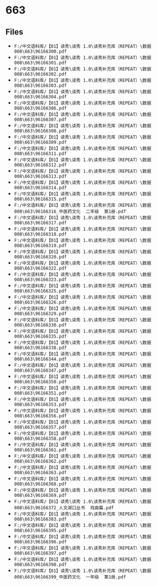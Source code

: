 # 663

## Files

- `F:/中文语料库/【01】读秀\读秀 1.0\读秀补充库（REPEAT）\数据008\663\96166300.pdf`
- `F:/中文语料库/【01】读秀\读秀 1.0\读秀补充库（REPEAT）\数据008\663\96166301.pdf`
- `F:/中文语料库/【01】读秀\读秀 1.0\读秀补充库（REPEAT）\数据008\663\96166302.pdf`
- `F:/中文语料库/【01】读秀\读秀 1.0\读秀补充库（REPEAT）\数据008\663\96166303.pdf`
- `F:/中文语料库/【01】读秀\读秀 1.0\读秀补充库（REPEAT）\数据008\663\96166304.pdf`
- `F:/中文语料库/【01】读秀\读秀 1.0\读秀补充库（REPEAT）\数据008\663\96166306.pdf`
- `F:/中文语料库/【01】读秀\读秀 1.0\读秀补充库（REPEAT）\数据008\663\96166307.pdf`
- `F:/中文语料库/【01】读秀\读秀 1.0\读秀补充库（REPEAT）\数据008\663\96166308.pdf`
- `F:/中文语料库/【01】读秀\读秀 1.0\读秀补充库（REPEAT）\数据008\663\96166309.pdf`
- `F:/中文语料库/【01】读秀\读秀 1.0\读秀补充库（REPEAT）\数据008\663\96166311.pdf`
- `F:/中文语料库/【01】读秀\读秀 1.0\读秀补充库（REPEAT）\数据008\663\96166312.pdf`
- `F:/中文语料库/【01】读秀\读秀 1.0\读秀补充库（REPEAT）\数据008\663\96166313.pdf`
- `F:/中文语料库/【01】读秀\读秀 1.0\读秀补充库（REPEAT）\数据008\663\96166314.pdf`
- `F:/中文语料库/【01】读秀\读秀 1.0\读秀补充库（REPEAT）\数据008\663\96166315.pdf`
- `F:/中文语料库/【01】读秀\读秀 1.0\读秀补充库（REPEAT）\数据008\663\96166316_中医药文化  二年级  第1册.pdf`
- `F:/中文语料库/【01】读秀\读秀 1.0\读秀补充库（REPEAT）\数据008\663\96166317.pdf`
- `F:/中文语料库/【01】读秀\读秀 1.0\读秀补充库（REPEAT）\数据008\663\96166318.pdf`
- `F:/中文语料库/【01】读秀\读秀 1.0\读秀补充库（REPEAT）\数据008\663\96166319.pdf`
- `F:/中文语料库/【01】读秀\读秀 1.0\读秀补充库（REPEAT）\数据008\663\96166320.pdf`
- `F:/中文语料库/【01】读秀\读秀 1.0\读秀补充库（REPEAT）\数据008\663\96166322.pdf`
- `F:/中文语料库/【01】读秀\读秀 1.0\读秀补充库（REPEAT）\数据008\663\96166323.pdf`
- `F:/中文语料库/【01】读秀\读秀 1.0\读秀补充库（REPEAT）\数据008\663\96166325.pdf`
- `F:/中文语料库/【01】读秀\读秀 1.0\读秀补充库（REPEAT）\数据008\663\96166326.pdf`
- `F:/中文语料库/【01】读秀\读秀 1.0\读秀补充库（REPEAT）\数据008\663\96166329.pdf`
- `F:/中文语料库/【01】读秀\读秀 1.0\读秀补充库（REPEAT）\数据008\663\96166330.pdf`
- `F:/中文语料库/【01】读秀\读秀 1.0\读秀补充库（REPEAT）\数据008\663\96166335.pdf`
- `F:/中文语料库/【01】读秀\读秀 1.0\读秀补充库（REPEAT）\数据008\663\96166338.pdf`
- `F:/中文语料库/【01】读秀\读秀 1.0\读秀补充库（REPEAT）\数据008\663\96166344.pdf`
- `F:/中文语料库/【01】读秀\读秀 1.0\读秀补充库（REPEAT）\数据008\663\96166347.pdf`
- `F:/中文语料库/【01】读秀\读秀 1.0\读秀补充库（REPEAT）\数据008\663\96166350.pdf`
- `F:/中文语料库/【01】读秀\读秀 1.0\读秀补充库（REPEAT）\数据008\663\96166351.pdf`
- `F:/中文语料库/【01】读秀\读秀 1.0\读秀补充库（REPEAT）\数据008\663\96166353.pdf`
- `F:/中文语料库/【01】读秀\读秀 1.0\读秀补充库（REPEAT）\数据008\663\96166356.pdf`
- `F:/中文语料库/【01】读秀\读秀 1.0\读秀补充库（REPEAT）\数据008\663\96166357.pdf`
- `F:/中文语料库/【01】读秀\读秀 1.0\读秀补充库（REPEAT）\数据008\663\96166358.pdf`
- `F:/中文语料库/【01】读秀\读秀 1.0\读秀补充库（REPEAT）\数据008\663\96166361.pdf`
- `F:/中文语料库/【01】读秀\读秀 1.0\读秀补充库（REPEAT）\数据008\663\96166362.pdf`
- `F:/中文语料库/【01】读秀\读秀 1.0\读秀补充库（REPEAT）\数据008\663\96166363.pdf`
- `F:/中文语料库/【01】读秀\读秀 1.0\读秀补充库（REPEAT）\数据008\663\96166368.pdf`
- `F:/中文语料库/【01】读秀\读秀 1.0\读秀补充库（REPEAT）\数据008\663\96166369.pdf`
- `F:/中文语料库/【01】读秀\读秀 1.0\读秀补充库（REPEAT）\数据008\663\96166372_人文湖口丛书  戏曲篇.pdf`
- `F:/中文语料库/【01】读秀\读秀 1.0\读秀补充库（REPEAT）\数据008\663\96166383.pdf`
- `F:/中文语料库/【01】读秀\读秀 1.0\读秀补充库（REPEAT）\数据008\663\96166395.pdf`
- `F:/中文语料库/【01】读秀\读秀 1.0\读秀补充库（REPEAT）\数据008\663\96166396.pdf`
- `F:/中文语料库/【01】读秀\读秀 1.0\读秀补充库（REPEAT）\数据008\663\96166397.pdf`
- `F:/中文语料库/【01】读秀\读秀 1.0\读秀补充库（REPEAT）\数据008\663\96166398.pdf`
- `F:/中文语料库/【01】读秀\读秀 1.0\读秀补充库（REPEAT）\数据008\663\96166399_中医药文化  一年级  第1册.pdf`
